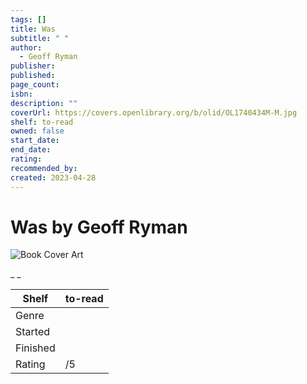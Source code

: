 ```yaml
---
tags: []
title: Was
subtitle: " "
author:
  - Geoff Ryman
publisher: 
published: 
page_count: 
isbn: 
description: ""
coverUrl: https://covers.openlibrary.org/b/olid/OL1740434M-M.jpg
shelf: to-read
owned: false
start_date: 
end_date: 
rating: 
recommended_by: 
created: 2023-04-28
---
```


# Was by Geoff Ryman

![Book Cover Art](https://covers.openlibrary.org/b/olid/OL1740434M-M.jpg)

_ _

| Shelf | to-read |
| --- | --- |
| Genre |  |
| Started |  |
| Finished |  |
| Rating | /5 |

